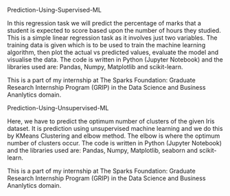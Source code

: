 Prediction-Using-Supervised-ML

In this regression task we will predict the percentage of marks that a student is expected to score based upon the number of hours they studied. 
This is a simple linear regression task as it involves just two variables. 
The training data is given which is to be used to train the machine learning algorithm, then plot the actual vs predicted values, evaluate the model and visualise the data. 
The code is written in Python (Jupyter Notebook) and the libraries used are: Pandas, Numpy, Matplotlib and scikit-learn.

This is a part of my internship at The Sparks Foundation: Graduate Research Internship Program (GRIP) in the Data Science and Business Ananlytics domain.




Prediction-Using-Unsupervised-ML

Here, we have to predict the optimum number of clusters of the given Iris dataset. 
It is prediction using unsupervised machine learning and we do this by KMeans Clustering and elbow method. The elbow is where the optimum number of clusters occur.
The code is written in Python (Jupyter Notebook) and the libraries used are: Pandas, Numpy, Matplotlib, seaborn and scikit-learn.

This is a part of my internship at The Sparks Foundation: Graduate Research Internship Program (GRIP) in the Data Science and Business Ananlytics domain.
